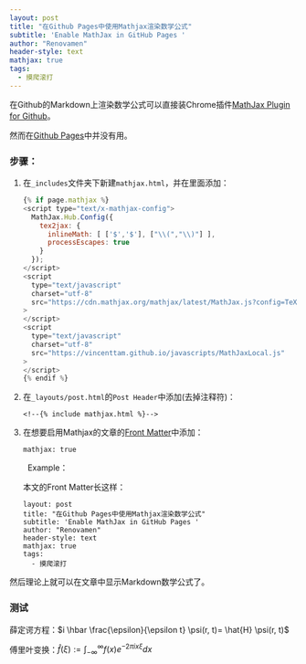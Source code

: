 ```yaml
---
layout: post
title: "在Github Pages中使用Mathjax渲染数学公式"
subtitle: 'Enable MathJax in GitHub Pages '
author: "Renovamen"
header-style: text
mathjax: true
tags:
  - 摸爬滚打
---
```


在Github的Markdown上渲染数学公式可以直接装Chrome插件[MathJax Plugin for Github](https://chrome.google.com/webstore/detail/mathjax-plugin-for-github/ioemnmodlmafdkllaclgeombjnmnbima?utm_source=chrome-app-launcher-info-dialog)。

然而在[Github Pages](https://pages.github.com)中并没有用。



### 步骤：

1. 在`_includes`文件夹下新建`mathjax.html`，并在里面添加：

   ```javascript
   {% if page.mathjax %}
   <script type="text/x-mathjax-config">
     MathJax.Hub.Config({
       tex2jax: {
         inlineMath: [ ['$','$'], ["\\(","\\)"] ],
         processEscapes: true
       }
     });
   </script>
   <script
     type="text/javascript"
     charset="utf-8"
     src="https://cdn.mathjax.org/mathjax/latest/MathJax.js?config=TeX-AMS-MML_HTMLorMML"
   >
   </script>
   <script
     type="text/javascript"
     charset="utf-8"
     src="https://vincenttam.github.io/javascripts/MathJaxLocal.js"
   >
   </script>
   {% endif %}
   ```

2. 在`_layouts/post.html`的`Post Header`中添加(去掉注释符)：

   ```
   <!--{% include mathjax.html %}-->
   ```


3. 在想要启用Mathjax的文章的[Front Matter](https://jekyllrb.com/docs/front-matter)中添加：

   ```
   mathjax: true
   ```
   
   
   &nbsp;
   Example：

   本文的Front Matter长这样：

   ```
   layout: post
   title: "在Github Pages中使用Mathjax渲染数学公式"
   subtitle: 'Enable MathJax in GitHub Pages '
   author: "Renovamen"
   header-style: text
   mathjax: true
   tags:
     - 摸爬滚打
   ```


然后理论上就可以在文章中显示Markdown数学公式了。



### 测试

薛定谔方程：$i \hbar \frac{\epsilon}{\epsilon t} \psi(r, t)= \hat{H} \psi(r, t)$

傅里叶变换：$\hat{f}(\xi):=\int_{-\infty}^{\infty}f(x)e^{-2 \pi  ix \xi}dx$